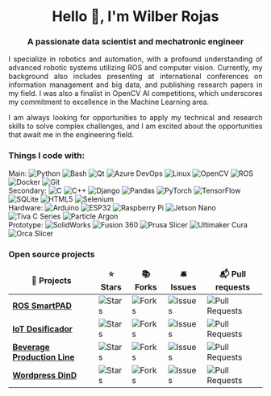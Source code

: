 
<h1 align="center">Hello 👋, I'm Wilber Rojas</h1>
<h3 align="center">A passionate data scientist and mechatronic engineer</h3>
<p align="justify">I specialize in robotics and automation, with a profound understanding of advanced robotic systems utilizing ROS and computer vision. Currently, my background also includes presenting at international conferences on information management and big data, and publishing research papers in my field. I was also a finalist in OpenCV AI competitions, which underscores my commitment to excellence in the Machine Learning area.</p>
<p align="justify">I am always looking for opportunities to apply my technical and research skills to solve complex challenges, and I am excited about the opportunities that await me in the engineering field.</p>

<h3 align="left">Things I code with:</h3>
<p>
  Main:
  <img alt="Python" src="https://img.shields.io/badge/-Python-3776AB?style=flat-square&logo=python&logoColor=white" />
  <img alt="Bash" src="https://img.shields.io/badge/-Bash-4EAA25?style=flat-square&logo=gnu-bash&logoColor=white" />
  <img alt="Qt" src="https://img.shields.io/badge/-Qt-41CD52?style=flat-square&logo=qt&logoColor=white" />
  <img alt="Azure DevOps" src="https://img.shields.io/badge/-Azure_DevOps-0078D7?style=flat-square&logo=azure-devops&logoColor=white" />
  <img alt="Linux" src="https://img.shields.io/badge/-Linux-FCC624?style=flat-square&logo=linux&logoColor=white" />
  <img alt="OpenCV" src="https://img.shields.io/badge/-OpenCV-5C3EE8?style=flat-square&logo=opencv&logoColor=white" />
  <img alt="ROS" src="https://img.shields.io/badge/-ROS-22314E?style=flat-square&logo=ros&logoColor=white" />
  <img alt="Docker" src="https://img.shields.io/badge/-Docker-2496ED?style=flat-square&logo=docker&logoColor=white" />
  <img alt="Git" src="https://img.shields.io/badge/-Git-F05032?style=flat-square&logo=git&logoColor=white" />
  </br>Secondary:
  <img alt="C" src="https://img.shields.io/badge/-C-A8B9CC?style=flat-square&logo=c&logoColor=white" />
  <img alt="C++" src="https://img.shields.io/badge/-C++-00599C?style=flat-square&logo=cplusplus&logoColor=white" />
  <img alt="Django" src="https://img.shields.io/badge/-Django-092E20?style=flat-square&logo=django&logoColor=white" />
  <img alt="Pandas" src="https://img.shields.io/badge/-Pandas-150458?style=flat-square&logo=pandas&logoColor=white" />
  <img alt="PyTorch" src="https://img.shields.io/badge/-PyTorch-EE4C2C?style=flat-square&logo=pytorch&logoColor=white" />
  <img alt="TensorFlow" src="https://img.shields.io/badge/-TensorFlow-FF6F00?style=flat-square&logo=tensorflow&logoColor=white" />
  <img alt="SQLite" src="https://img.shields.io/badge/-SQLite-003B57?style=flat-square&logo=sqlite&logoColor=white" />
  <img alt="HTML5" src="https://img.shields.io/badge/-HTML5-E34F26?style=flat-square&logo=html5&logoColor=white" />
  <img alt="Selenium" src="https://img.shields.io/badge/-Selenium-43B02A?style=flat-square&logo=selenium&logoColor=white" />
  </br>Hardware:
  <img alt="Arduino" src="https://img.shields.io/badge/-Arduino-00979D?style=flat-square&logo=arduino&logoColor=white" />
  <img alt="ESP32" src="https://img.shields.io/badge/-ESP32-FF0000?style=flat-square&logo=espressif&logoColor=white" />
  <img alt="Raspberry Pi" src="https://img.shields.io/badge/-Raspberry_Pi-C51A4A?style=flat-square&logo=Raspberry-Pi&logoColor=white" />
  <img alt="Jetson Nano" src="https://img.shields.io/badge/-Jetson_Nano-76B900?style=flat-square&logo=nvidia&logoColor=white" />
  <img alt="Tiva C Series" src="https://img.shields.io/badge/-Tiva_C_Series-F20000?style=flat-square&logo=ti&logoColor=white" />
  <img alt="Particle Argon" src="https://img.shields.io/badge/-Particle_Photon-00BFFF?style=flat-square&logo=particle&logoColor=white" />
  </br>Prototype:
  <img alt="SolidWorks" src="https://img.shields.io/badge/-SolidWorks-FF0000?style=flat-square&logo=solidworks&logoColor=white" />
  <img alt="Fusion 360" src="https://img.shields.io/badge/-Fusion_360-FE5733?style=flat-square&logo=autodesk&logoColor=white" />
  <img alt="Prusa Slicer" src="https://img.shields.io/badge/-PrusaSlicer-F57900?style=flat-square&logo=prusa&logoColor=white" />
  <img alt="Ultimaker Cura" src="https://img.shields.io/badge/-Ultimaker_Cura-00D5FF?style=flat-square&logo=ultimaker&logoColor=white" />
  <img alt="Orca Slicer" src="https://img.shields.io/badge/-OrcaSlicer-01A299?style=flat-square&logo=orcaslicer&logoColor=white" />

</p>

<h3>Open source projects</h3>
<table>
  <thead align="center">
    <tr border: none;>
      <td><b>🎁 Projects</b></td>
      <td><b>⭐ Stars</b></td>
      <td><b>📚 Forks</b></td>
      <td><b>🛎 Issues</b></td>
      <td><b>📬 Pull requests</b></td>
    </tr>
  </thead>
  <tbody>
    <tr>
      <td><a href="https://github.com/WilberRojas/ROS-smartPAD"><b>ROS SmartPAD</b></a></td>
      <td><img alt="Stars" src="https://img.shields.io/github/stars/WilberRojas/ROS-smartPAD?style=flat-square&labelColor=343b41"/></td>
      <td><img alt="Forks" src="https://img.shields.io/github/forks/WilberRojas/ROS-smartPAD?style=flat-square&labelColor=343b41"/></td>
      <td><img alt="Issues" src="https://img.shields.io/github/issues/WilberRojas/ROS-smartPAD?style=flat-square&labelColor=343b41"/></td>
      <td><img alt="Pull Requests" src="https://img.shields.io/github/issues-pr/WilberRojas/ROS-smartPAD?style=flat-square&labelColor=343b41"/></td>
    </tr>
    <tr>
      <td><a href="https://github.com/WilberRojas/IoT_Dosificador"><b>IoT Dosificador</b></a></td>
      <td><img alt="Stars" src="https://img.shields.io/github/stars/WilberRojas/IoT_Dosificador?style=flat-square&labelColor=343b41"/></td>
      <td><img alt="Forks" src="https://img.shields.io/github/forks/WilberRojas/IoT_Dosificador?style=flat-square&labelColor=343b41"/></td>
      <td><img alt="Issues" src="https://img.shields.io/github/issues/WilberRojas/IoT_Dosificador?style=flat-square&labelColor=343b41"/></td>
      <td><img alt="Pull Requests" src="https://img.shields.io/github/issues-pr/WilberRojas/IoT_Dosificador?style=flat-square&labelColor=343b41"/></td>
    </tr>
    <tr>
      <td><a href="https://github.com/WilberRojas/beverage-production-line"><b>Beverage Production Line</b></a></td>
      <td><img alt="Stars" src="https://img.shields.io/github/stars/WilberRojas/beverage-production-line?style=flat-square&labelColor=343b41"/></td>
      <td><img alt="Forks" src="https://img.shields.io/github/forks/WilberRojas/beverage-production-line?style=flat-square&labelColor=343b41"/></td>
      <td><img alt="Issues" src="https://img.shields.io/github/issues/WilberRojas/beverage-production-line?style=flat-square&labelColor=343b41"/></td>
      <td><img alt="Pull Requests" src="https://img.shields.io/github/issues-pr/WilberRojas/beverage-production-line?style=flat-square&labelColor=343b41"/></td>
    </tr>
    <tr>
      <td><a href="https://github.com/WilberRojas/wordpress-dind"><b>Wordpress DinD</b></a></td>
      <td><img alt="Stars" src="https://img.shields.io/github/stars/WilberRojas/wordpress-dind?style=flat-square&labelColor=343b41"/></td>
      <td><img alt="Forks" src="https://img.shields.io/github/forks/WilberRojas/wordpress-dind?style=flat-square&labelColor=343b41"/></td>
      <td><img alt="Issues" src="https://img.shields.io/github/issues/WilberRojas/wordpress-dind?style=flat-square&labelColor=343b41"/></td>
      <td><img alt="Pull Requests" src="https://img.shields.io/github/issues-pr/WilberRojas/wordpress-dind?style=flat-square&labelColor=343b41"/></td>
    </tr>
  </tbody>
</table>


<!--START_SECTION:waka

```txt
Python              29 hrs 52 mins  🟩🟩🟩🟩🟩🟩🟩🟩⬜⬜⬜⬜⬜⬜⬜⬜⬜⬜⬜⬜⬜⬜⬜⬜⬜   31.68 %
Bash                  13 hrs 14 mins  🟩🟩🟩🟨⬜⬜⬜⬜⬜⬜⬜⬜⬜⬜⬜⬜⬜⬜⬜⬜⬜⬜⬜⬜⬜   14.04 %
JavaScript            8 hrs 14 mins   🟩🟩⬜⬜⬜⬜⬜⬜⬜⬜⬜⬜⬜⬜⬜⬜⬜⬜⬜⬜⬜⬜⬜⬜⬜   08.74 %
C++                   6 hrs 57 mins   🟩🟩⬜⬜⬜⬜⬜⬜⬜⬜⬜⬜⬜⬜⬜⬜⬜⬜⬜⬜⬜⬜⬜⬜⬜   07.36 %
TypeScript            4 hrs 59 mins   🟩🟨⬜⬜⬜⬜⬜⬜⬜⬜⬜⬜⬜⬜⬜⬜⬜⬜⬜⬜⬜⬜⬜⬜⬜   05.28 %
```

END_SECTION:waka
<h3>Github Stats</h3>
<p><img align="center" src="https://github-readme-streak-stats.herokuapp.com/?user=wilberrojas&" alt="wilberrojas" /></p>
<p><img src="https://github-readme-stats.vercel.app/api?username=wilberrojas&amp;show_icons=true" alt="GitHub Stats"></p>
-->

